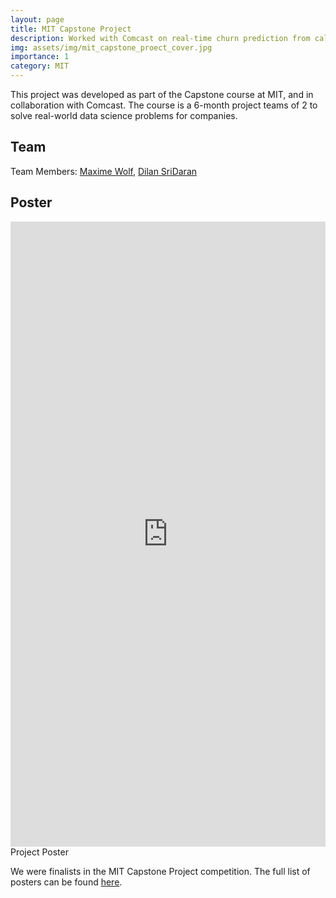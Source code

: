 ```yaml
---
layout: page
title: MIT Capstone Project
description: Worked with Comcast on real-time churn prediction from call transcripts using NLP & LLMs
img: assets/img/mit_capstone_proect_cover.jpg
importance: 1
category: MIT
---
```


This project was developed as part of the Capstone course at MIT, and in collaboration with Comcast. The course is a 6-month project teams of 2 to solve real-world data science problems for companies.

## Team

Team Members:
[Maxime Wolf](https://www.linkedin.com/in/maxime-wolf/),
[Dilan SriDaran](https://www.linkedin.com/in/dilan-sridaran/)

## Poster

<div class="row">
    <div class="col-sm mt-3 mt-md-0">
        <embed src="https://www.maximewolf.com/assets/pdf/Comcast - Predicting Churn in Real-time - Poster.pdf" type="application/pdf" width="100%" height="1000px" class="rounded z-depth-1">
    </div>
</div>
<div class="caption">
    Project Poster
</div>

We were finalists in the MIT Capstone Project competition. The full list of posters can be found [here](https://www.analyticscapstone.mit.edu/2024-projects).